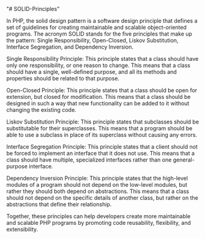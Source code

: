 "# SOLID-Principles" 


In PHP, the solid design pattern is a software design principle that defines a set of guidelines for creating maintainable and scalable object-oriented programs. The acronym SOLID stands for the five principles that make up the pattern: Single Responsibility, Open-Closed, Liskov Substitution, Interface Segregation, and Dependency Inversion.

Single Responsibility Principle: This principle states that a class should have only one responsibility, or one reason to change. This means that a class should have a single, well-defined purpose, and all its methods and properties should be related to that purpose.

Open-Closed Principle: This principle states that a class should be open for extension, but closed for modification. This means that a class should be designed in such a way that new functionality can be added to it without changing the existing code.

Liskov Substitution Principle: This principle states that subclasses should be substitutable for their superclasses. This means that a program should be able to use a subclass in place of its superclass without causing any errors.

Interface Segregation Principle: This principle states that a client should not be forced to implement an interface that it does not use. This means that a class should have multiple, specialized interfaces rather than one general-purpose interface.

Dependency Inversion Principle: This principle states that the high-level modules of a program should not depend on the low-level modules, but rather they should both depend on abstractions. This means that a class should not depend on the specific details of another class, but rather on the abstractions that define their relationship.

Together, these principles can help developers create more maintainable and scalable PHP programs by promoting code reusability, flexibility, and extensibility.
